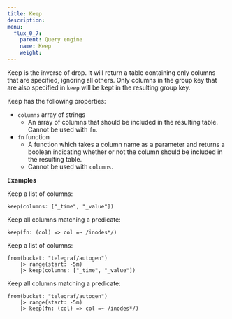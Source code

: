 ```yaml
---
title: Keep
description:
menu:
  flux_0_7:
    parent: Query engine
    name: Keep
    weight:
---
```


Keep is the inverse of drop. It will return a table containing only columns that are specified,
ignoring all others.
Only columns in the group key that are also specified in `keep` will be kept in the resulting group key.

Keep has the following properties:
* `columns` array of strings
  * An array of columns that should be included in the resulting table. Cannot be used with `fn`.
* `fn` function
  * A function which takes a column name as a parameter and returns a boolean indicating whether or not the column should be included in the resulting table.
  * Cannot be used with `columns`.

**Examples**

Keep a list of columns:

`keep(columns: ["_time", "_value"])`

Keep all columns matching a predicate:

`keep(fn: (col) => col =~ /inodes*/)`

Keep a list of columns:

```
from(bucket: "telegraf/autogen")
    |> range(start: -5m)
    |> keep(columns: ["_time", "_value"])
```
Keep all columns matching a predicate:

```
from(bucket: "telegraf/autogen")
    |> range(start: -5m)
    |> keep(fn: (col) => col =~ /inodes*/)
```

